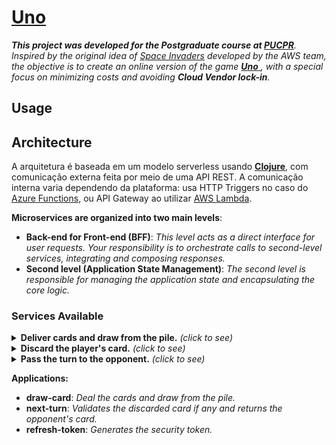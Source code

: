 # [Uno](https://en.wikipedia.org/wiki/Uno_(card_game))

_**This project was developed for the Postgraduate course at [PUCPR](https://www.pucpr.br)**. Inspired by the original idea of ​​[Space Invaders](https://jay-ithiel.github.io/space_invaders) developed by the AWS team, the objective is to create an online version of the game [**Uno** ](https://en.wikipedia.org/wiki/Uno_(card_game)), with a special focus on minimizing costs and avoiding **Cloud Vendor lock-in**._

## Usage

## Architecture

A arquitetura é baseada em um modelo serverless usando [**Clojure**](https://clojure.org), com comunicação externa feita por meio de uma API REST. A comunicação interna varia dependendo da plataforma: usa HTTP Triggers no caso do [Azure Functions](https://azure.microsoft.com/en-us/products/functions), ou API Gateway ao utilizar [AWS Lambda](https://aws.amazon.com/pt/pm/lambda).

**Microservices are organized into two main levels**:

- **Back-end for Front-end (BFF)**:
_This level acts as a direct interface for user requests. Your responsibility is to orchestrate calls to second-level services, integrating and composing responses._
- **Second level (Application State Management)**:
_The second level is responsible for managing the application state and encapsulating the core logic._

### Services Available

<details>
  <summary><b>Deliver cards and draw from the pile.</b> <i>(click to see)</i></summary>

```mermaid
flowchart TD
    U((begin)) -->|<b>POST</b> <i>/uno/security/refresh-token</i>| S[security]
    U -->|<b>POST</b> <i>/uno/player/draw-card</i>| DCB[<b>draw-card-bff</b>]
    DCB -->|Returns the player's cards and last card.| SPC(pile-card)
    SNT(next-turn) -.->|Query/update the last card.| HLC[(last-card)]
    SPC -->|Update the hand.| SPH(player-hand)
    SPC -->|Update the hand.| SNT
    SNT -.->|Update the hand.| HOH[(opponent-hand)]
    SPC -.->|Query/Update the pile.| HPC[(pile-card)]
    SPH -.->|Update the hand.| HPH[(player-hand)]
    style DCB color:#fff,fill:green;
    style U color:#fff,fill:#000,stroke:#000;
    classDef second color:#fff,fill:red;
    class SNT,SPC,SPH second;
```

</details>

<details>
  <summary><b>Discard the player's card.</b> <i>(click to see)</i></summary>

```mermaid
flowchart TD
    U((begin)) -->|<b>POST</b> <i>/uno/security/refresh-token</i>| Z[security]
    U -->|<b>POST</b> <i>/uno/player/discard-card/:card</i>| FB[<b>discard-card-bff</b>]
    FB --> SC(player-hand)
    SA(next-turn) -.->|Validates the informed card and updates the last card.| HLC[(last-card)]
    SA -.->|Query/Update the hand.| HOH[(opponent-hand)]
    SB(pile-card)  -.->|Update the pile.| HPC[(pile-card)]
    SC -.->|Validates the informed card and updates the hand.| HPH[(player-hand)]
    SA -->|If there is no card.| SB
    SC -->|Check the opponent's move.| SA
    classDef first color:#fff,fill:green;
    classDef second color:#fff,fill:red;
    style U  color:#fff,fill:#000,stroke:#000;
    class FB first;
    class SA,SB,SC second;
```

</details>

<details>
  <summary><b>Pass the turn to the opponent.</b> <i>(click to see)</i></summary>

```mermaid
flowchart TD
    U((begin)) -->|<b>POST</b> <i>/uno/security/refresh-token</i>| Z[<b>security</b>]
    U -->|<b>POST</b> <i>/uno/player/pass-turn</i>| FD[<b>pass-turn-bff</b>]
    FD --> SA(<b>next-turn</b>)
    SA -.->|Update the last card.| HLC[(<b>last-card</b>)]
    SA -.->|Query/Update the hand.| HOH[(<b>opponent-hand</b>)]
    SB(<b>pile-card</b>) -.->|Update the pile.| HPC[(<b>pile-card</b>)]
    SA -.->|If there is no card.| SB
    classDef first color:#fff,fill:green;
    classDef second color:#fff,fill:red;
    style U  color:#fff,fill:#000,stroke:#000;
    class FB,FC,FD first;
    class SA,SB,SC second;
```

</details>

**Applications:**
- **draw-card**: *Deal the cards and draw from the pile.*
- **next-turn**: *Validates the discarded card if any and returns the opponent's card.*
- **refresh-token**: *Generates the security token.*

